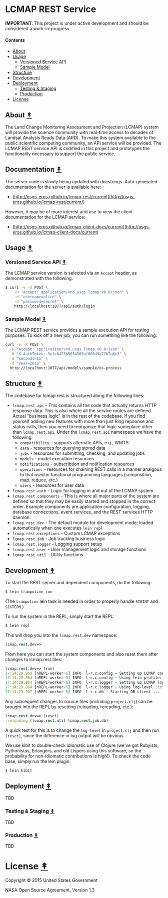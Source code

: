 # LCMAP REST Service

**IMPORTANT**: This project is under active development and should be
considered a work-in-progress.

#### Contents

* [About](#about-)
* [Usage](#usage-)
  * [Versioned Service API](#versioned-service-api-)
  * [Sample Model](#sample-model-)
* [Structure](#structure-)
* [Development](#development-)
* [Deployment](#deployment-)
  * [Testing & Staging](#testing--staging-)
  * [Production](#production-)
* [License](#license-)

## About [&#x219F;](#contents)

The Land Change Monitoring Assessment and Projection (LCMAP) system will
provide the science community with real-time access to decades of Landsat
Analysis Ready Data (ARD). To make this system available to the public
scientific computing community, an API service will be provided. The
LCMAP REST service API is codified in this project and prototypes the
functionality necessary to support the public service.


## Documentation [&#x219F;](#contents)

The server code is slowly being updated with docstrings. Auto-generated documentation for the server is available here:

* [http://usgs-eros.github.io/lcmap-rest/current](http://usgs-eros.github.io/lcmap-rest/current/)

However, it may be of more interest and use to view the client documentation for the LCMAP service:

* [http://usgs-eros.github.io/lcmap-client-docs/current](http://usgs-eros.github.io/lcmap-client-docs/current)


## Usage [&#x219F;](#contents)


### Versioned Service API [&#x219F;](#contents)

The LCMAP service version is selected via an ``Accept`` header, as demonstrated
with the following:

```bash
$ curl -v -X POST \
    -H "Accept: application/vnd.usgs.lcmap.v0.0+json" \
    -d "username=alice" \
    -d "password=secret" \
    http://localhost:1077/api/auth/login
```


### Sample Model [&#x219F;](#contents)

The LCMAP REST service provides a sample execution API for testing purposes.
To kick off a new job, you can run something like the following:

```bash
curl -v -X POST \
  -H "Accept: application/vnd.usgs.lcmap.v0.0+json" \
  -H "X-AuthToken: 3efc6475b5034309af00549a77b7a6e3" \
  -d "seconds=15" \
  -d "year=2016" \
  http://localhost:1077/api/models/sample/os-process
```


## Structure [&#x219F;](#contents)

The codebase for lcmap.rest is structured along the following lines:

* ``lcmap.rest.api`` - This contains all the code that actually returns HTTP
  response data. This is also where all the service routes are defined. Actual
  "business logic" is in the rest of the codebase. If you find yourself adding
  new features with more than just Ring repoonse and status calls, then you
  need to reorganize that logic someplace other than ``lcmap.rest.api``. Under
  the ``lcmap.rest.api`` namespace we have the following:
    * ``compatibility`` - supports alternate APIs, e.g., WMTS
    * ``data`` - resources for querying stored data
    * ``jobs`` - resources for submitting, checking, and updating jobs
    * ``models`` - model execution resources
    * ``notifications`` - subscribtion and notification resources
    * ``operations`` - resources for chaining REST calls in a manner analgous
      to that used in functional programming languages (composition, map,
      reduce, etc.)
    * ``users`` - resources for user data
* ``lcmap.rest.auth`` - Logic for logging in and out of the LCMAP system
* ``lcmap.rest.components`` - This is where all major parts of the system are
  defined so that they may be easily started and stopped in the correct order.
  Example components are application configuration, logging, database
  connections, event services, and the REST services HTTP daemon.
* ``lcmap.rest.dev`` - The default module for development mode; loaded
  automatically when one executes ``lein repl``
* ``lcmap.rest.exceptions`` - Custom LCMAP exceptions
* ``lcmap.rest.job`` - Job tracking business logic
* ``lcmap.rest.logger`` - Logging support setup
* ``lcmap.rest.user`` - User management logic and storage functions
* ``lcmap.rest.util`` - Utility functions


## Development [&#x219F;](#contents)

To start the REST server and dependent components, do the following:

```bash
$ lein trampoline run
```

(The ``trampoline`` lein task is needed in order to properly handle ``SIGINT``
and ``SIGTERM``.)


To run the system in the REPL, simply start the REPL:

```bash
$ lein repl
```

This will drop you into the ``lcmap.rest.dev`` namespace:
```clojure
lcmap.rest.dev=>
```

From here you can start the system components and also reset them after changes
to lcmap.rest files:

```clojure
lcmap.rest.dev=> (run)
17:14:29.863 [nREPL-worker-6] INFO  l-r.c.config - Setting up LCMAP configuration ...
17:14:29.864 [nREPL-worker-6] INFO  l-r.c.config - Using lein profile: dev
17:14:29.864 [nREPL-worker-6] INFO  l-r.c.logger - Setting up LCMAP logging ...
17:14:29.864 [nREPL-worker-6] INFO  l-r.c.logger - Using log-level :info
17:14:29.907 [nREPL-worker-6] INFO  l-r.c.db - Starting DB client ...
```

Any subsequent changes to source files (including ``project.clj``) can be
brought into the REPL by resetting (reloading, rereading, etc.):

```clojure
lcmap.rest.dev=> (reset)
:reloading (lcmap.rest.util lcmap.rest.job.db)
```

A quick test for this is to change the ``log-level`` in ``project.clj`` and
then run ``(reset)``, since the difference in log output will be obvious.

We use kibit to double-check idiomatic use of Clojure (we've got Rubyists,
Pythonistas, Erlangers, and old Lispers using this software, so the probability
for non-idiomatic contributions is high!). To check the code base, simply run
the lein plugin:

```bash
$ lein kibit
```


## Deployment [&#x219F;](#contents)

TBD


### Testing & Staging [&#x219F;](#contents)

TBD


### Production [&#x219F;](#contents)

TBD


# License [&#x219F;](#contents)

Copyright © 2015 United States Government

NASA Open Source Agreement, Version 1.3
